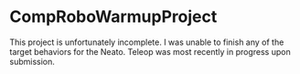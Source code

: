 # CompRoboWarmupProject
This project is unfortunately incomplete. I was unable to finish any of the target behaviors for the Neato. Teleop was most recently in progress upon submission.
